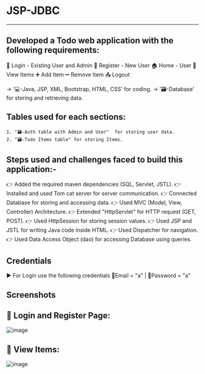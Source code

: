 # JSP-JDBC
----------

Developed a Todo web application with the following requirements:
-----------------------------------------------------------------
  👤 Login - Existing User and Admin
  👥 Register - New User
  🏠 Home - User
    👀 View Items 
      ➕ Add Item 
      ➖ Remove Item
  📤 Logout


-> '💻-Java, JSP, XML, Bootstrap, HTML, CSS' for coding.
-> '🗃️-Database' for storing and retrieving data.


Tables used for each sections:
-----------------------------
    1. "🗃️-Auth table with Admin and User"  for storing user data.
    2. "🗃️-Todo Items table" for storing Items.

    
Steps used and challenges faced to build this application:-
-----------------------------------------------------------
  👉 Added the required maven dependencies (SQL, Servlet, JSTL).
  👉 Installed and used Tom cat server for server communication.
  👉 Connected Database for storing and accessing data.
  👉 Used MVC (Model, View, Controller) Architecture.
  👉 Extended "HttpServlet" for HTTP request (GET, POST).
  👉 Used HttpSession for storing session values.
  👉 Used JSP and JSTL for writing Java code inside HTML.
  👉 Used Dispatcher for navigation.
  👉 Used Data Access Object (dao) for accessing Database using queries.


Credentials 
-----------
  ▶️ For Login use the following credentials
      📧Email = "a" | 🔐Password = "a"



Screenshots
-----------

👤 Login and Register Page:
---------------------------
![image](https://github.com/KarthigaGurusamy/JSP-JDBC/assets/145537707/db6689cb-b80c-4a2a-af9f-94e9dc913294)


👀 View Items: 
-------------
![image](https://github.com/KarthigaGurusamy/JSP-JDBC/assets/145537707/631bf3cd-82a1-453a-ae98-90098b281e8e)

  




  
